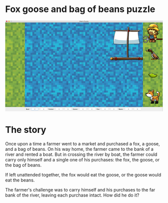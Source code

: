 # Fox goose and bag of beans puzzle

![alt text](https://github.com/nikakhaburzania/Fox-goose-and-bag-of-beans-puzzle/blob/master/screenshot1.png?raw=true)

# The story

Once upon a time a farmer went to a market and purchased a fox, a goose, and a bag of beans. On his way home, the farmer came to the bank of a river and rented a boat. But in crossing the river by boat, the farmer could carry only himself and a single one of his purchases: the fox, the goose, or the bag of beans.

If left unattended together, the fox would eat the goose, or the goose would eat the beans.

The farmer's challenge was to carry himself and his purchases to the far bank of the river, leaving each purchase intact. How did he do it?
